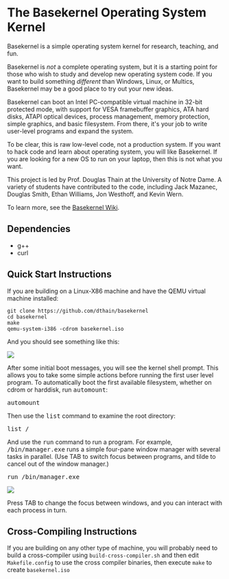 # The Basekernel Operating System Kernel

Basekernel is a simple operating system kernel for research, teaching, and fun.

Basekernel is *not* a complete operating system, but it is a starting
point for those who wish to study and develop new operating system code.
If you want to build something *different* than Windows, Linux, or Multics,
Basekernel may be a good place to try out your new ideas.

Basekernel can boot an Intel PC-compatible virtual machine in 32-bit protected
mode, with support for VESA framebuffer graphics, ATA hard disks, ATAPI optical
devices, process management, memory protection, simple graphics, and basic filesystem.
From there, it's your job to write user-level programs and expand the system.

To be clear, this is raw low-level code, not a production system.
If you want to hack code and learn about operating system, you will like Basekernel.
If you are looking for a new OS to run on your laptop, then this is not what you want.

This project is led by Prof. Douglas Thain at the University of Notre Dame.
A variety of students have contributed to the code, including
Jack Mazanec, Douglas Smith, Ethan Williams, Jon Westhoff, and Kevin Wern.

To learn more, see the [Basekernel Wiki](https://github.com/dthain/basekernel/wiki).

## Dependencies 

- g++
- curl

## Quick Start Instructions

If you are building on a Linux-X86 machine
and have the QEMU virtual machine installed:

```
git clone https://github.com/dthain/basekernel
cd basekernel
make
qemu-system-i386 -cdrom basekernel.iso
```

And you should see something like this:

<img src=screenshot.png align=center>

After some initial boot messages, you will see the kernel shell prompt.
This allows you to take some simple actions before running the first
user level program.  To automatically boot the first available filesystem,
whether on cdrom or harddisk, run <tt>automount</tt>:

<pre>
automount
</pre>

Then use the <tt>list</tt> command to examine the root directory:

<pre>
list /
</pre>

And use the <tt>run</tt> command to run a program.
For example, <tt>/bin/manager.exe</tt> runs a simple
four-pane window manager with several tasks in parallel.
(Use TAB to switch focus between programs, and tilde
to cancel out of the window manager.)

<pre>
run /bin/manager.exe
</pre>

<img src=screenshot-windows.png align=center>

Press TAB to change the focus between windows,
and you can interact with each process in turn.

## Cross-Compiling Instructions

If you are building on any other type of machine,
you will probably need to build a cross-compiler
using `build-cross-compiler.sh` and then edit
`Makefile.config` to use the cross compiler binaries,
then execute `make` to create `basekernel.iso`

